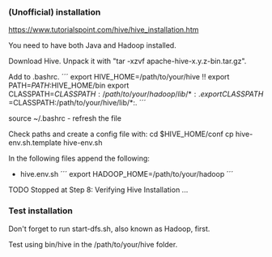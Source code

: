 ### (Unofficial) installation

https://www.tutorialspoint.com/hive/hive_installation.htm

You need to have both Java and Hadoop installed.

Download Hive. Unpack it with "tar -xzvf apache-hive-x.y.z-bin.tar.gz".

Add to .bashrc.
´´´
export HIVE_HOME=/path/to/your/hive !!
export PATH=$PATH:$HIVE_HOME/bin
export CLASSPATH=$CLASSPATH:/path/to/your/hadoop/lib/*:.
export CLASSPATH=$CLASSPATH:/path/to/your/hive/lib/*:.
´´´

source ~/.bashrc - refresh the file

Check paths and create a config file with:
cd $HIVE_HOME/conf
cp hive-env.sh.template hive-env.sh


In the following files append the following:

* hive.env.sh
´´´
export HADOOP_HOME=/path/to/your/hadoop
´´´

TODO Stopped at Step 8: Verifying Hive Installation ...

### Test installation

Don't forget to run start-dfs.sh, also known as Hadoop, first.

Test using bin/hive in the /path/to/your/hive folder.
